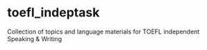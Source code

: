 # toefl_indeptask
Collection of topics and language materials for TOEFL independent Speaking &amp; Writing 
